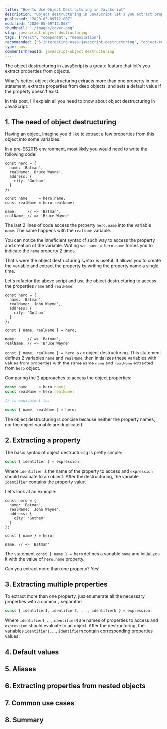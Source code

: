 ```yaml
---
title: "How to Use Object Destructuring in JavaScript"
description: "Object destructuring in JavaScript let's you extract properties from objects in one statement."
published: "2020-05-09T12:00Z"
modified: "2020-05-09T12:00Z"
thumbnail: "./images/cover.png"
slug: javascript-object-destructuring
tags: ["react", "component", "memoization"]
recommended: ["5-interesting-uses-javascript-destructuring", "object-rest-spread-properties-javascript"]
type: post
commentsThreadId: javascript-object-destructuring
---
```


The object destructuring in JavaScript is a greate feature that let's you extract properties from objects.  

What's better, object destructuring extracts more than one property in one statement, extracts properties from deep objects, and sets a default
value if the property doesn't exist.  

In this post, I'll explain all you need to know about object destructuring in JavaScript.  

## 1. The need of object destructuring

Having an object, imagine you'd like to extract a few properties from this object into some variables.  

In a pre-ES2015 environment, most likely you would need to write the following code:

```javascript{9-10}
const hero = {
  name: 'Batman',
  realName: 'Bruce Wayne',
  address: {
    city: 'Gotham'
  }
};

const name     = hero.name;
const realName = hero.realName;

name;     // => 'Batman',
realName; // => 'Bruce Wayne'
```

The last 2 lines of code access the property `hero.name` into the variable `name`. The same happens with the `realName` variable.  

You can notice the inneficient syntax of such way to access the property and creation of the variable. Writing `var name = hero.name` forces you to indicate the `name` property 2 times.  

That's were the object destructuring syntax is useful. It allows you to create the variable and extract the property by writing the property name a single time.  

Let's refactor the above script and use the object destructuring to access the properties `name` and `realName`:

```javascript{9}
const hero = {
  name: 'Batman',
  realName: 'John Wayne',
  address: {
    city: 'Gotham'
  }
};

const { name, realName } = hero;

name;     // => 'Batman',
realName; // => 'Bruce Wayne'
```

`const { name, realName } = hero` is an object destructuring. This statement defines 2 variables `name` and `realName`, then initializes these variables with values from properties with the same name `name` and `realName` extracted from `hero` object.  

Comparing the 2 approaches to access the object properties:

```javascript
const name     = hero.name;
const realName = hero.realName;

// is equivalent to:

const { name, realName } = hero;
```

The object destructuring is concise because neither the property names, nor the object variable are duplicated.  

## 2. Extracting a property

The basic syntax of object destructuring is pretty simple:

```javascript
const { identifier } = expression;
```

Where `identifier` is the name of the property to access and `expression` should evaluate to an object. After the destructuring, the variable `identifier` contains the property value.  

Let's look at an example:

```javascript{9}
const hero = {
  name: 'Batman',
  realName: 'John Wayne',
  address: {
    city: 'Gotham'
  }
};

const { name } = hero;

name; // => 'Batman'
```

The statement `const { name } = hero` defines a variable `name` and initializes it with the value of `hero.name` property.  

Can you extract more than one property? Yes!

## 3. Extracting multiple properties

To extract more than one property, just enumerate all the necessary properties with a comma `,` separator:

```javascript
const { identifier1, identifier2, ..., identifierN } = expression;
```

Where `identifier1`, ..., `identifierN` are names of properties to access and `expression` should evaluate to an object. After the destructuring, the variables `identifier1`, ..., `identifierN` contain corresponding properties values.  



## 4. Default values

## 5. Aliases

## 6. Extracting properties from nested objects

## 7. Common use cases

## 8. Summary